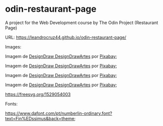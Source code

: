 # odin-restaurant-page
A project for the Web Development course by The Odin Project (Restaurant Page)

URL: https://leandrocruz44.github.io/odin-restaurant-page/

Images:

Imagem de <a href="https://pixabay.com/pt/users/designdrawartes-8580564/?utm_source=link-attribution&amp;utm_medium=referral&amp;utm_campaign=image&amp;utm_content=4968645">DesignDraw DesignDrawArtes</a> por <a href="https://pixabay.com/pt//?utm_source=link-attribution&amp;utm_medium=referral&amp;utm_campaign=image&amp;utm_content=4968645">Pixabay</a>;

Imagem de <a href="https://pixabay.com/pt/users/designdrawartes-8580564/?utm_source=link-attribution&amp;utm_medium=referral&amp;utm_campaign=image&amp;utm_content=5163790">DesignDraw DesignDrawArtes</a> por <a href="https://pixabay.com/pt//?utm_source=link-attribution&amp;utm_medium=referral&amp;utm_campaign=image&amp;utm_content=5163790">Pixabay</a>;

Imagem de <a href="https://pixabay.com/pt/users/designdrawartes-8580564/?utm_source=link-attribution&amp;utm_medium=referral&amp;utm_campaign=image&amp;utm_content=5107039">DesignDraw DesignDrawArtes</a> por <a href="https://pixabay.com/pt//?utm_source=link-attribution&amp;utm_medium=referral&amp;utm_campaign=image&amp;utm_content=5107039">Pixabay</a>;

Imagem de <a href="https://pixabay.com/pt/users/designdrawartes-8580564/?utm_source=link-attribution&amp;utm_medium=referral&amp;utm_campaign=image&amp;utm_content=5143513">DesignDraw DesignDrawArtes</a> por <a href="https://pixabay.com/pt//?utm_source=link-attribution&amp;utm_medium=referral&amp;utm_campaign=image&amp;utm_content=5143513">Pixabay</a>;

https://freesvg.org/1529054003


Fonts:

https://www.dafont.com/pt/numberlin-ordinary.font?text=Fin%EDssimus&back=theme;

